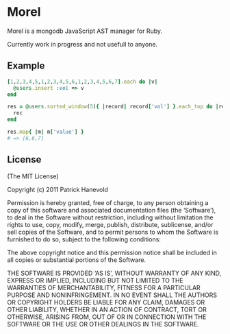 # Morel

Morel is a mongodb JavaScript AST manager for Ruby.

Currently work in progress and not usefull to anyone.

## Example

``` ruby
[1,2,3,4,5,1,2,3,4,5,6,1,2,3,4,5,6,7].each do |v|
  @users.insert :vol => v
end

res = @users.sorted_window(5){ |record| record['vol'] }.each_top do |rec|
  rec
end

res.map{ |m| m['value'] }
# => [6,6,7]
```

## License

(The MIT License)

Copyright (c) 2011 Patrick Hanevold

Permission is hereby granted, free of charge, to any person obtaining a copy of this software and associated documentation files (the ‘Software’), to deal in the Software without restriction, including without limitation the rights to use, copy, modify, merge, publish, distribute, sublicense, and/or sell copies of the Software, and to permit persons to whom the Software is furnished to do so, subject to the following conditions:

The above copyright notice and this permission notice shall be included in all copies or substantial portions of the Software.

THE SOFTWARE IS PROVIDED ‘AS IS’, WITHOUT WARRANTY OF ANY KIND, EXPRESS OR IMPLIED, INCLUDING BUT NOT LIMITED TO THE WARRANTIES OF MERCHANTABILITY, FITNESS FOR A PARTICULAR PURPOSE AND NONINFRINGEMENT. IN NO EVENT SHALL THE AUTHORS OR COPYRIGHT HOLDERS BE LIABLE FOR ANY CLAIM, DAMAGES OR OTHER LIABILITY, WHETHER IN AN ACTION OF CONTRACT, TORT OR OTHERWISE, ARISING FROM, OUT OF OR IN CONNECTION WITH THE SOFTWARE OR THE USE OR OTHER DEALINGS IN THE SOFTWARE.
